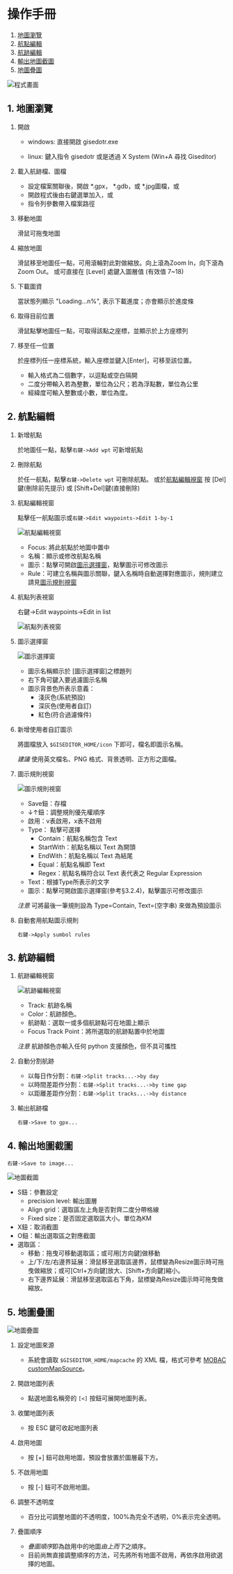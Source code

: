 操作手冊
========
1. [地圖瀏覽](#sec_browsing)
2. [航點編輯](#sec_wpt)
3. [航跡編輯](#sec_trk)
4. [輸出地圖截圖](#sec_saveimg)
5. [地圖疊圖](#sec_maplist)

![程式畫面][img_main]

1\. 地圖瀏覽<a name="sec_browsing"></a>
------------

1. 開啟
     *  windows:
        直接開啟 gisedotr.exe

     *  linux:
        鍵入指令 gisedotr 或是透過 X System (Win+A 尋找 Giseditor)

2. 載入航跡檔、圖檔

     *  設定檔案關聯後，開啟 *.gpx， *.gdb，或 *.jpg圖檔，或
     *  開啟程式後由右鍵選單加入，或
     *  指令列參數帶入檔案路徑

3. 移動地圖

    滑鼠可拖曳地圖

4. 縮放地圖

    滑鼠移至地圖任一點，可用滾輪對此對做縮放。向上滾為Zoom In，向下滾為Zoom Out。
    或可直接在 [Level] 處鍵入圖層值 (有效值 7~18)

5. 下載圖資

    當狀態列顯示 "Loading...n%", 表示下載進度；亦會顯示於進度條

6. 取得目前位置

    滑鼠點擊地圖任一點，可取得該點之座標，並顯示於上方座標列

7. 移至任一位置

    於座標列任一座標系統，輸入座標並鍵入[Enter]，可移至該位置。
     * 輸入格式為二個數字，以逗點或空白隔開
     * 二度分帶輸入若為整數，單位為公尺；若為浮點數，單位為公里
     * 經緯度可輸入整數或小數，單位為度。

2\. 航點編輯<a name=sec_wpt></a>
------------

1. 新增航點

    於地圖任一點，點擊`右鍵->Add wpt` 可新增航點

2. 刪除航點

    於任一航點，點擊`右鍵->Delete wpt` 可刪除航點。
    或於[航點編輯視窗](#wpt_edit) 按 [Del]鍵(刪除前先提示) 或 [Shift+Del]鍵(直接刪除)

3. 航點編輯視窗<a name="wpt_edit"></a>

    點擊任一航點圖示或`右鍵->Edit waypoints->Edit 1-by-1`

    ![航點編輯視窗][img_wptedit]

     *  Focus: 將此航點於地圖中置中
     *  名稱：顯示或修改航點名稱
     *  圖示：點擊可開啟[圖示選擇窗](#sym_board)，點擊圖示可修改圖示
     *  Rule：可建立名稱與圖示關聯，鍵入名稱時自動選擇對應圖示，規則建立請見[圖示規則視窗](#sym_rule)

4. 航點列表視窗

    右鍵->Edit waypoints->Edit in list

    ![航點列表視窗][img_wptlist]

5. 圖示選擇窗<a name="sym_board"></a>

    ![圖示選擇窗][img_symboard]

     *  圖示名稱顯示於 [圖示選擇窗]之標題列
     *  右下角可鍵入要過濾圖示名稱
     *  圖示背景色所表示意義：
         *  淺灰色(系統預設)
         *  深灰色(使用者自訂)
         *  紅色(符合過濾條件)

6. 新增使用者自訂圖示

    將圖檔放入 `$GISEDITOR_HOME/icon` 下即可，檔名即圖示名稱。

    *建議* 使用英文檔名、PNG 格式、背景透明、正方形之圖檔。

7. 圖示規則視窗<a name="sym_rule"></a>

    ![圖示規則視窗][img_symrule]

     *  Save鈕：存檔
     *  ↓↑鈕：調整規則優先權順序
     *  啟用：v表啟用，x表不啟用
     *  Type：
        點擊可選擇
         *  Contain：航點名稱包含 Text
         *  StartWith：航點名稱以 Text 為開頭
         *  EndWith：航點名稱以 Text 為結尾
         *  Equal：航點名稱即 Text
         *  Regex：航點名稱符合以 Text 表代表之 Regular Expression
     *  Text：根據Type所表示的文字
     *  圖示：點擊可開啟圖示選擇窗(參考§3.2.4)，點擊圖示可修改圖示

    *注意* 可將最後一筆規則設為 Type=Contain, Text=(空字串) 來做為預設圖示

8. 自動套用航點圖示規則

    `右鍵->Apply sumbol rules`

3\. 航跡編輯<a name="sec_trk"></a>
------------

1. 航跡編輯視窗

    ![航跡編輯視窗][img_trkboard]

     *  Track: 航跡名稱
     *  Color：航跡顏色。
     *  航跡點：選取一或多個航跡點可在地圖上顯示
     *  Focus Track Point：將所選取的航跡點置中於地圖

    *注意* 航跡顏色亦輸入任何 python 支援顏色，但不具可攜性

2. 自動分割航跡

     *  以每日作分割：`右鍵->Split tracks...->by day`
     *  以時間差距作分割：`右鍵->Split tracks...->by time gap`
     *  以距離差距作分割：`右鍵->Split tracks...->by distance`

3. 輸出航跡檔

    `右鍵->Save to gpx...`

4\. 輸出地圖截圖<a name="sec_saveimg"></a>
----------------

`右鍵->Save to image...`

![地圖截圖][img_saveimage]
 *  S鈕：參數設定
     *  precision level: 輸出圖層
     *  Align grid：選取區左上角是否對齊二度分帶格線
     *  Fixed size：是否固定選取區大小。單位為KM
 *  X鈕：取消截圖
 *  O鈕：輸出選取區之對應截圖
 *  選取區：
     *  移動：拖曳可移動選取區；或可用[方向鍵]做移動
     *  上/下/左/右邊界延展：滑鼠移至選取區邊界，鼠標變為Resize圖示時可拖曳做縮放；或可[Ctrl+方向鍵]放大、[Shift+方向鍵]縮小。
     *  右下邊界延展：滑鼠移至選取區右下角，鼠標變為Resize圖示時可拖曳做縮放。

5\. 地圖疊圖<a name="sec_maplist"></a>
------------

![地圖疊圖][img_maplist]

1. 設定地圖來源
     *  系統會讀取 `$GISEDITOR_HOME/mapcache` 的 XML 檔，格式可參考 [MOBAC customMapSource][custom_map_source]。

2. 開啟地圖列表
     * 點選地圖名稱旁的 `[<]` 按鈕可展開地圖列表。

3. 收闔地圖列表
     * 按 ESC 鍵可收起地圖列表

4. 啟用地圖
     * 按 [+] 鈕可啟用地圖，預設會放置於圖層最下方。

5. 不啟用地圖
     * 按 [-] 鈕可不啟用地圖。

6. 調整不透明度
     * 百分比可調整地圖的不透明度，100%為完全不透明，0%表示完全透明。

7. 疊圖順序
     * *疊圖順序*即為啟用中的地圖*由上而下*之順序。
     * 目前尚無直接調整順序的方法，可先將所有地圖不啟用，再依序啟用欲選擇的地圖。

[custom_map_source]: http://mobac.sourceforge.net/wiki/index.php/Custom_XML_Map_Sources#customMapSource
[img_main]: https://github.com/dayanuyim/GisEditor/raw/dev/doc/pic/02_main.png
[img_wptedit]: https://github.com/dayanuyim/GisEditor/raw/dev/doc/pic/03_wpt_edit.png
[img_wptlist]: https://github.com/dayanuyim/GisEditor/raw/dev/doc/pic/04_wpt_list.png
[img_symboard]: https://github.com/dayanuyim/GisEditor/raw/dev/doc/pic/05_sym_board.png
[img_symrule]: https://github.com/dayanuyim/GisEditor/raw/dev/doc/pic/06_sym_rule.png
[img_trkboard]: https://github.com/dayanuyim/GisEditor/raw/dev/doc/pic/07_trk_board.png
[img_saveimage]: https://github.com/dayanuyim/GisEditor/raw/dev/doc/pic/08_save_image.png
[img_maplist]: https://github.com/dayanuyim/GisEditor/raw/dev/doc/pic/09_maplist.png
